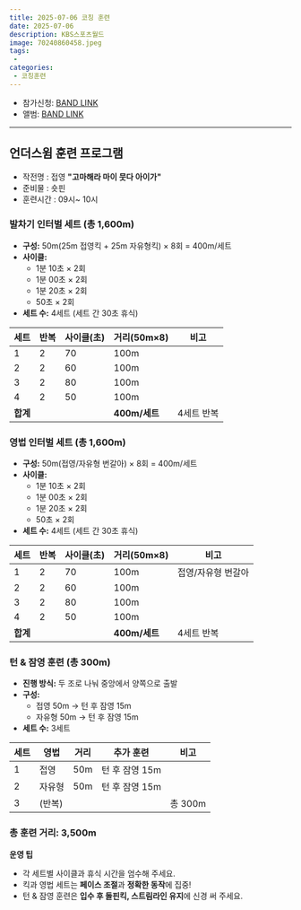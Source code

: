 ```yaml
---
title: 2025-07-06 코칭 훈련
date: 2025-07-06
description: KBS스포츠월드
image: 70240860458.jpeg
tags:
 - 
categories:
 - 코칭훈련
---
```


- 참가신청: [BAND LINK](https://band.us/band/93484357/schedule/4%2F93484357%2F775306345%2F19700101)
- 앨범: [BAND LINK](https://band.us/band/93484357/album/87564712)

---

## 언더스윔 훈련 프로그램

- 작전명 : 접영 **"고마해라 마이 뭇다 아이가"**
- 준비물 : 숏핀 
- 훈련시간 : 09시~ 10시 


### 발차기 인터벌 세트 (총 1,600m)

- **구성:** 50m(25m 접영킥 + 25m 자유형킥) × 8회 = 400m/세트
- **사이클:**  
  - 1분 10초 × 2회  
  - 1분 00초 × 2회  
  - 1분 20초 × 2회  
  - 50초 × 2회  
- **세트 수:** 4세트 (세트 간 30초 휴식)

| 세트 | 반복 | 사이클(초) | 거리(50m×8) | 비고         |
|------|------|------------|-------------|--------------|
| 1    | 2    | 70         | 100m        |              |
| 2    | 2    | 60         | 100m        |              |
| 3    | 2    | 80         | 100m        |              |
| 4    | 2    | 50         | 100m        |              |
| **합계** |    |            | **400m/세트** | 4세트 반복   |

### 영법 인터벌 세트 (총 1,600m)

- **구성:** 50m(접영/자유형 번갈아) × 8회 = 400m/세트
- **사이클:**  
  - 1분 10초 × 2회  
  - 1분 00초 × 2회  
  - 1분 20초 × 2회  
  - 50초 × 2회  
- **세트 수:** 4세트 (세트 간 30초 휴식)

| 세트 | 반복 | 사이클(초) | 거리(50m×8) | 비고                |
|------|------|------------|-------------|---------------------|
| 1    | 2    | 70         | 100m        | 접영/자유형 번갈아  |
| 2    | 2    | 60         | 100m        |                     |
| 3    | 2    | 80         | 100m        |                     |
| 4    | 2    | 50         | 100m        |                     |
| **합계** |    |            | **400m/세트** | 4세트 반복          |

### 턴 & 잠영 훈련 (총 300m)

- **진행 방식:** 두 조로 나눠 중앙에서 양쪽으로 출발
- **구성:**  
  - 접영 50m → 턴 후 잠영 15m  
  - 자유형 50m → 턴 후 잠영 15m  
- **세트 수:** 3세트

| 세트 | 영법     | 거리 | 추가 훈련         | 비고           |
|------|----------|------|-------------------|----------------|
| 1    | 접영     | 50m  | 턴 후 잠영 15m    |                |
| 2    | 자유형   | 50m  | 턴 후 잠영 15m    |                |
| 3    | (반복)   |      |                   | 총 300m        |

### **총 훈련 거리:** 3,500m

**운영 팁**
- 각 세트별 사이클과 휴식 시간을 엄수해 주세요.
- 킥과 영법 세트는 **페이스 조절**과 **정확한 동작**에 집중!
- 턴 & 잠영 훈련은 **입수 후 돌핀킥, 스트림라인 유지**에 신경 써 주세요.
